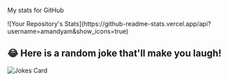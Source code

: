 
<p> My stats for GitHub </p>
![Your Repository's Stats](https://github-readme-stats.vercel.app/api?username=amandyam&show_icons=true)

## 😂 Here is a random joke that'll make you laugh!
![Jokes Card](https://readme-jokes.vercel.app/api)
